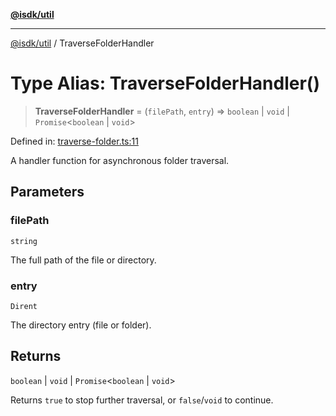 [**@isdk/util**](../README.md)

***

[@isdk/util](../globals.md) / TraverseFolderHandler

# Type Alias: TraverseFolderHandler()

> **TraverseFolderHandler** = (`filePath`, `entry`) => `boolean` \| `void` \| `Promise`\<`boolean` \| `void`\>

Defined in: [traverse-folder.ts:11](https://github.com/isdk/util.js/blob/e52ad0627fc33dea09d8db6ef431d619770364c0/src/traverse-folder.ts#L11)

A handler function for asynchronous folder traversal.

## Parameters

### filePath

`string`

The full path of the file or directory.

### entry

`Dirent`

The directory entry (file or folder).

## Returns

`boolean` \| `void` \| `Promise`\<`boolean` \| `void`\>

Returns `true` to stop further traversal, or `false`/`void` to continue.
